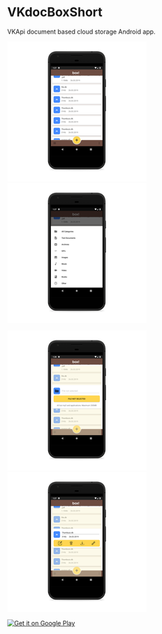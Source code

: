 # VKdocBoxShort
VKApi document based cloud storage Android app.
	

![pic1](pic1.png)
![pic2](pic2.png)

![pic3](pic3.png)
![pic4](pic4.png)

<a href='https://play.google.com/store/apps/details?id=ru.brainix.ept.vkbox&pcampaignid=MKT-Other-global-all-co-prtnr-py-PartBadge-Mar2515-1'><img width="200" height="80" alt='Get it on Google Play' src='https://play.google.com/intl/en_us/badges/images/generic/en_badge_web_generic.png'/></a>
